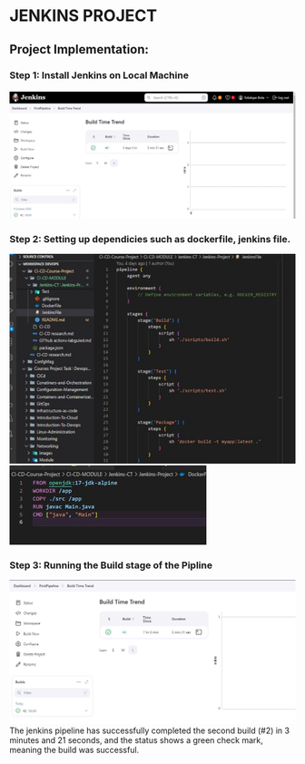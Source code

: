 # **JENKINS PROJECT**

## Project Implementation:

### Step 1: Install Jenkins on Local Machine

![alt text](images/jekinstall.JPG)

### Step 2: Setting up dependicies such as dockerfile, jenkins file.

![alt text](images/docker.JPG)
![alt text](images/jekins.JPG)

### Step 3: Running the Build stage of the Pipline

![alt text](images/Build.JPG)
The jenkins pipeline has successfully completed the second build (#2) in 3 minutes and 21 seconds, and the status shows a green check mark, meaning the build was successful.

